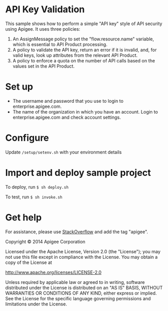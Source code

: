 # API Key Validation

This sample shows how to perform a simple "API key" style of API security using Apigee. It uses
three policies:

1. An AssignMessage policy to set the "flow.resource.name" variable, which is essential
to API Product processing.
2. A policy to validate the API key, return an error if it is invalid, and, for valid keys, look up
attributes from the relevant API Product.
3. A policy to enforce a quota on the number of API calls based on the values set
in the API Product.

# Set up

* The username and password that you use to login to enterprise.apigee.com.
* The name of the organization in which you have an account. Login to 
  enterprise.apigee.com and check account settings.

# Configure 

Update `/setup/setenv.sh` with your environment details

# Import and deploy sample project

To deploy, run `$ sh deploy.sh`

To test, run `$ sh invoke.sh`

# Get help

For assistance, please use [StackOverflow](http://stackoverflow.com/tags/apigee) and add the tag "apigee".

Copyright © 2014 Apigee Corporation

Licensed under the Apache License, Version 2.0 (the "License"); you may not use
this file except in compliance with the License. You may obtain a copy
of the License at

http://www.apache.org/licenses/LICENSE-2.0

Unless required by applicable law or agreed to in writing, software
distributed under the License is distributed on an "AS IS" BASIS,
WITHOUT WARRANTIES OR CONDITIONS OF ANY KIND, either express or implied.
See the License for the specific language governing permissions and
limitations under the License.
